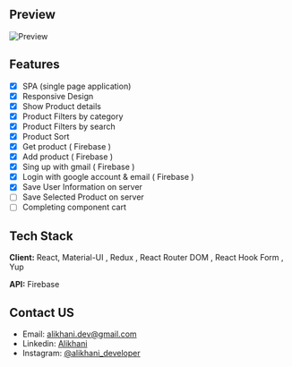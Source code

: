 ## Preview

![Preview](https://user-images.githubusercontent.com/87765316/151521845-66c2f24d-97f8-48b0-8a1f-de65845ae4ff.gif)

## Features

- [x] SPA (single page application)
- [x] Responsive Design
- [x] Show Product details
- [x] Product Filters by category
- [x] Product Filters by search
- [x] Product Sort
- [x] Get product ( Firebase )
- [x] Add product ( Firebase )
- [x] Sing up with gmail ( Firebase )
- [x] Login with google account & email ( Firebase )
- [x] Save User Information on server
- [ ] Save Selected Product on server
- [ ] Completing component cart

## Tech Stack

**Client:** React, Material-UI , Redux , React Router DOM , React Hook Form , Yup

**API:** Firebase

## Contact US

- Email: [alikhani.dev@gmail.com](mailto:alikhani.dev@gmail.com)
- Linkedin: [Alikhani](www.linkedin.com/in/amir-hossein-agha-alikhani-060a88217)
- Instagram: [@alikhani_developer](https://www.instagram.com/alikhani_developer/)
